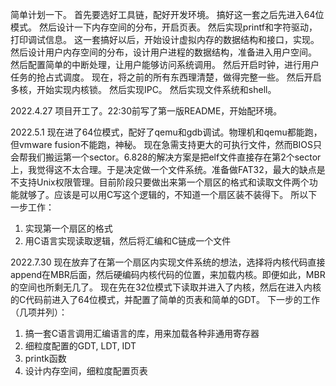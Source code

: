 简单计划一下。
首先要选好工具链，配好开发环境。
搞好这一套之后先进入64位模式。
然后设计一下内存空间的分布，开启页表。
然后实现printf和字符驱动，打印调试信息。
这一套搞好以后，开始设计虚拟内存的数据结构和接口，实现。
然后设计用户内存空间的分布，设计用户进程的数据结构，准备进入用户空间。
然后配置简单的中断处理，让用户能够访问系统调用。
然后开启时钟，进行用户任务的抢占式调度。
现在，将之前的所有东西理清楚，做得完整一些。
然后开启多核，开始实现内核锁。
然后实现IPC。
然后实现文件系统和shell。

2022.4.27
项目开工了。22:30前写了第一版README，开始配环境。

2022.5.1
现在进了64位模式，配好了qemu和gdb调试。物理机和qemu都能跑，但vmware fusion不能跑，神秘。
现在急需支持更大的可执行文件，然而BIOS只会帮我们搬运第一个sector。6.828的解决方案是把elf文件直接存在第2个sector上，我觉得这不太合理。于是决定做一个文件系统。准备做FAT32，最大的缺点是不支持Unix权限管理。目前阶段只要做出来第一个扇区的格式和读取文件两个功能就够了。应该是可以用C写这个逻辑的，不知道一个扇区装不装得下。
所以下一步工作：
1. 实现第一个扇区的格式
2. 用C语言实现读取逻辑，然后将汇编和C链成一个文件

2022.7.30
现在放弃了在第一个扇区内实现文件系统的想法，选择将内核代码直接append在MBR后面，然后硬编码内核代码的位置，来加载内核。即便如此，MBR的空间也所剩无几了。
现在先在32位模式下读取并进入了内核，然后在进入内核的C代码前进入了64位模式，并配置了简单的页表和简单的GDT。
下一步的工作（几项并列）：
1. 搞一套C语言调用汇编语言的库，用来加载各种非通用寄存器
2. 细粒度配置的GDT, LDT, IDT
3. printk函数
4. 设计内存空间，细粒度配置页表